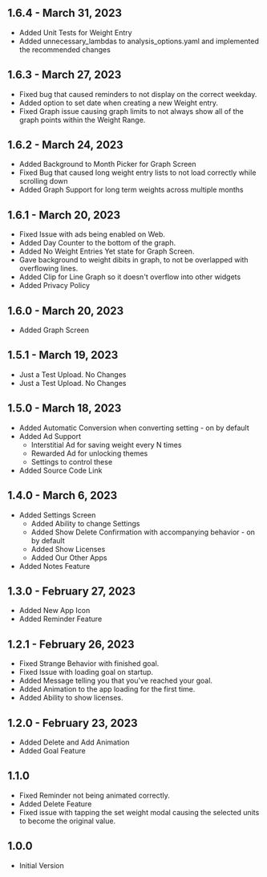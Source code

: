 ## 1.6.4 - March 31, 2023

- Added Unit Tests for Weight Entry
- Added unnecessary_lambdas to analysis_options.yaml and implemented the recommended changes

## 1.6.3 - March 27, 2023

- Fixed bug that caused reminders to not display on the correct weekday.
- Added option to set date when creating a new Weight entry.
- Fixed Graph issue causing graph limits to not always show all of the graph points within the Weight Range.

## 1.6.2 - March 24, 2023

- Added Background to Month Picker for Graph Screen
- Fixed Bug that caused long weight entry lists to not load correctly while scrolling down
- Added Graph Support for long term weights across multiple months

## 1.6.1 - March 20, 2023

- Fixed Issue with ads being enabled on Web.
- Added Day Counter to the bottom of the graph.
- Added No Weight Entries Yet state for Graph Screen.
- Gave background to weight dibits in graph, to not be overlapped with overflowing lines.
- Added Clip for Line Graph so it doesn't overflow into other widgets
- Added Privacy Policy

## 1.6.0 - March 20, 2023

- Added Graph Screen

## 1.5.1 - March 19, 2023

- Just a Test Upload. No Changes
- Just a Test Upload. No Changes

## 1.5.0 - March 18, 2023

- Added Automatic Conversion when converting setting - on by default
- Added Ad Support
  - Interstitial Ad for saving weight every N times
  - Rewarded Ad for unlocking themes
  - Settings to control these
- Added Source Code Link

## 1.4.0 - March 6, 2023

- Added Settings Screen
  - Added Ability to change Settings
  - Added Show Delete Confirmation with accompanying behavior - on by default
  - Added Show Licenses
  - Added Our Other Apps
- Added Notes Feature

## 1.3.0 - February 27, 2023

- Added New App Icon
- Added Reminder Feature

## 1.2.1 - February 26, 2023

- Fixed Strange Behavior with finished goal.
- Fixed Issue with loading goal on startup.
- Added Message telling you that you've reached your goal.
- Added Animation to the app loading for the first time.
- Added Ability to show licenses.

## 1.2.0 - February 23, 2023

- Added Delete and Add Animation
- Added Goal Feature

## 1.1.0

- Fixed Reminder not being animated correctly. 
- Added Delete Feature
- Fixed issue with tapping the set weight modal causing the selected units to become the original value.

## 1.0.0

- Initial Version